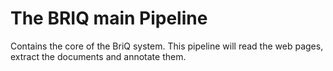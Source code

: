 # The BRIQ main Pipeline 
Contains the core of the BriQ system. This pipeline will read the web pages, extract the documents and annotate them. 
